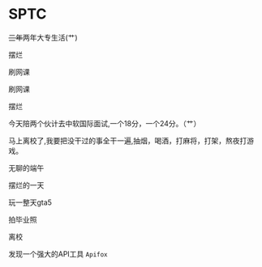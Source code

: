 # SPTC

~~三年~~两年大专生活(艹)

摆烂

刷网课

刷网课

摆烂

今天陪两个伙计去中软国际面试,一个18分，一个24分。（艹）

马上离校了,我要把没干过的事全干一遍,抽烟，喝酒，打麻将，打架，熬夜打游戏。

无聊的端午

摆烂的一天

玩一整天gta5

拍毕业照

离校

发现一个强大的API工具 ``Apifox``
